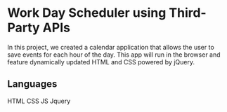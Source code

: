 # Work Day Scheduler using Third-Party APIs

In this project, we created a calendar application that allows the user to save events for each hour of the day. This app will run in the browser and feature dynamically updated HTML and CSS powered by jQuery.

## Languages

HTML
CSS
JS
Jquery
